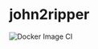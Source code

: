 # john2ripper

![Docker Image CI](https://github.com/fldu/john2ripper/workflows/Docker%20Image%20CI/badge.svg)
